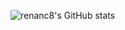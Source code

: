 ![renanc8's GitHub stats](https://github-readme-stats.vercel.app/api?username=renanc8&count_private=true)
